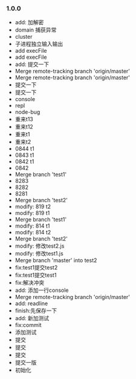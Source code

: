 ### 1.0.0
* add: 加解密
* domain 捕获异常
* cluster
* 子进程独立输入输出
* add execFile
* add execFile
* add: 提交一下
* Merge remote-tracking branch 'origin/master'
* Merge remote-tracking branch 'origin/master'
* 提交一下
* 提交一下
* console
* repl
* node-bug
* 重来t13
* 重来t12
* 重来t1
* 重来t2
* 0844 t1
* 0843 t1
* 0842 t1
* 0842
* Merge branch 'test1'
* 8283
* 8282
* 8281
* Merge branch 'test2'
* modify: 819 t2
* modify: 819 t1
* Merge branch 'test1'
* modify: 814 t1
* modify: 814 t2
* Merge branch 'test2'
* modify: 修改test2.js
* modify: 修改test1.js
* Merge branch 'master' into test2
* fix:test1提交test2
* fix:test1提交test1
* fix:解决冲突
* add: 添加一行console
* Merge remote-tracking branch 'origin/master'
* add: readline
* finish:先保存一下
* add: 新加测试
* fix:commit
* 添加测试
* 提交
* 提交
* 提交
* 提交一版
* 初始化